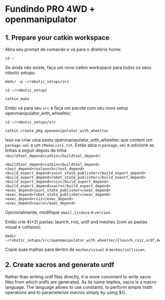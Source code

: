 # Fundindo PRO 4WD + openmanipulator

## 1. Prepare your catkin workspace

Abra seu prompt de comando e vá para o diretório home:

```
cd ~
```


Se ainda não existe, faça um novo catkin workspace para todos os seus robotic setups:

```
mkdir -p ~/robotic_setups/src
```
```
cd ~/robotic_setups
```
```
catkin_make 
```


Então vá para seu ```src``` e faça um pacote com seu novo setup openmanipulator_with_wheeltec:

```
cd ~/robotic_setups/src
```
```
catkin_create_pkg openmanipulator_with_wheeltec
```
Isso vai criar uma pasta openmanipulator_with_wheeltec que contem um ```package.xml``` e um ```CMakeLists.txt```. Então abra o ```package.xml``` e adicione as linhas a seguir depois da linha ```<buildtool_depend>catkin</buildtool_depend>```:


```
<buildtool_depend>catkin</buildtool_depend>
<test_depend>roslaunch</test_depend>
<build_export_depend>joint_state_publisher</build_export_depend>
<build_export_depend>robot_state_publisher</build_export_depend>
<build_export_depend>rviz</build_export_depend>
<build_export_depend>xacro</build_export_depend>
<exec_depend>joint_state_publisher</exec_depend>
<exec_depend>robot_state_publisher</exec_depend>
<exec_depend>rviz</exec_depend>
<exec_depend>xacro</exec_depend>
```


Opicionalmente, modifique  ```email``` ,```licence``` e ```version```.

Então crie 4(+2) pastas: launch, rviz, urdf and meshes (com as pastas visual e collision):

```
mkdir ~/robotic_setups/src/openmanipulator_with_wheeltec/{launch,rviz,urdf,meshes,meshes/visual,meshes/collision}
```

Copie suas malhas para dentro de ```meshes/visual``` e ```meshes/collision```.



## 2. Create xacros and generate urdf

Rather than writing urdf files directly, it is more convinient to write xacro files from which urdfs are generated. As its name implies, xacro is a macro language. The language allows to use constants, to perform simple math operations and to parameterize macros simply by using ${}.
